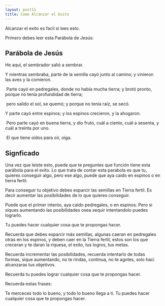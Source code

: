 ```yaml
---
layout: post11
title: Como Alcanzar el Exito
---
```


Alcanzar el exito es facil si lees esto.

Primero debes leer esta Parábola de Jesús:

## Parábola de Jesús

He aquí, el sembrador salió a sembrar.

Y mientras sembraba, parte de la semilla cayó junto al camino; y vinieron las aves y la comieron.

 Parte cayó en pedregales, donde no había mucha tierra; y brotó pronto, porque no tenía profundidad de tierra;

 pero salido el sol, se quemó; y porque no tenía raíz, se secó.

Y parte cayó entre espinos; y los espinos crecieron, y la ahogaron.

 Pero parte cayó en buena tierra, y dio fruto, cuál a ciento, cuál a sesenta, y cuál a treinta por uno.

 El que tiene oídos para oír, oiga.

## Signficado

Una vez que leiste esto, puede que te preguntes que función tiene esta parábola para el exito.
Lo que trata de contar esta parabola es que tu, quieres conseguir algo, pero ese algo, puede que aya caido en espinos o en tierra fertil.

Para conseguir tu objetivo debes esparcir las semillas en Tierra fertil.
Es decir aumentar las posibilidades de lo que quieres conseguir.

Puede que el primer intento, aya caido pedregales, o en espinos.
Pero si siques aumentando las posibilidades osea sequir intentandolo puedes lograrlo.

Tu puedes hacer cualquier cosa que te propongas hacer.

Recuerda que debes esparcir más semillas, algunas caeran en pedregales otras en los espinos, y deben caer en la Tierra fertil, estos son los que creceran y te daran la riquesa, el exito, tus logros, tus metas.

Recuerda incrementar las posibilidades, recuerda intentarlo de todas formas, sique aumentando, no te rindas, continua, no te agotes, solo haci  alcanzaras tus objetivos.

Recuerda tu puedes lograr cualquier cosa que te propongas hacer.

Recuerda estas frases:

Te merceces todo lo bueno, y todo lo bueno llega a ti.
Tu puedes hacer cualquier cosa que te propongas hacer.


